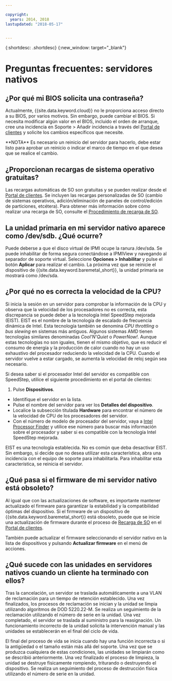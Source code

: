 ```yaml
---

copyright:
  years: 2014, 2018
lastupdated: "2018-05-17"


---
```


{:shortdesc: .shortdesc}
{:new_window: target="_blank"}

# Preguntas frecuentes: servidores nativos

## ¿Por qué mi BIOS solicita una contraseña?

Actualmente, {{site.data.keyword.cloud}} no le proporciona acceso directo a su BIOS, por varios motivos. Sin embargo, puede cambiar el BIOS. Si necesita modificar algún valor en el BIOS, incluido el orden de arranque, cree una incidencia en Soporte > Añadir incidencia a través del [Portal de clientes](https://control.softlayer.com/) y solicite los cambios específicos que necesite.

\*\*NOTA\*\* Es necesario un reinicio del servidor para hacerlo, debe estar listo para aprobar un reinicio o indicar el marco de tiempo en el que desea que se realice el cambio.

## ¿Proporcionan recargas de sistema operativo gratuitas?

Las recargas automáticas de SO son gratuitas y se pueden realizar desde el [Portal de clientes](https://control.softlayer.com/). Se incluyen las recargas personalizadas de SO (cambio de sistemas operativos, adición/eliminación de paneles de control/edición de particiones, etcétera).  Para obtener más información sobre cómo realizar una recarga de SO, consulte el [Procedimiento de recarga de SO](../vsi/vsi_perform_os_reload.html).


## La unidad primaria en mi servidor nativo aparece como /dev/sdb. ¿Qué ocurre?

Puede deberse a que el disco virtual de IPMI ocupe la ranura /dev/sda. Se puede inhabilitar de forma segura conectándose a IPMIView y navegando al separador de soporte virtual. Seleccione **Opciones > Inhabilitar** y pulse el botón **Aplicar** para realizar el cambio. La próxima vez que se reinicie el dispositivo de {{site.data.keyword.baremetal_short}}, la unidad primaria se mostrará como /dev/sda.


## ¿Por qué no es correcta la velocidad de la CPU?

Si inicia la sesión en un servidor para comprobar la información de la CPU y observa que la velocidad de los procesadores no es correcta, esta discrepancia se puede deber a la tecnología Intel SpeedStep mejorada (EIST). EIST es el nombre de la tecnología de escalado de frecuencia dinámica de Intel.  Esta tecnología también se denomina *CPU throttling* o *bus slewing* en sistemas más antiguos.  Algunos sistemas AMD tienen tecnologías similares denominadas *Cool'N'Quiet* o *PowerNow!*.  Aunque estas tecnologías no son iguales, tienen el mismo objetivo, que es reducir el consumo de energía y la producción de calor cuando no hay un uso exhaustivo del procesador reduciendo la velocidad de la CPU.  Cuando el servidor vuelve a estar cargado, se aumenta la velocidad de reloj según sea necesario.

Si desea saber si el procesador Intel del servidor es compatible con SpeedStep, utilice el siguiente procedimiento en el portal de clientes:
1. Pulse **Dispositivos**.
* Identifique el servidor en la lista.
* Pulse el nombre del servidor para ver los **Detalles del dispositivo**.
* Localice la subsección titulada **Hardware** para encontrar el número de la velocidad de CPU de los procesadores del servidor.
* Con el número de modelo de procesador del servidor, vaya a [Intel Processor Finder](http://processorfinder.intel.com/) y utilice ese número para buscar más información sobre el procesador y saber si es compatible con la tecnología Intel SpeedStep mejorada.

EIST es una tecnología establecida. No es común que deba desactivar EIST. Sin embargo, si decide que no desea utilizar esta característica, abra una incidencia con el equipo de soporte para inhabilitarla.  Para inhabilitar esta característica, se reinicia el servidor.


## ¿Qué pasa si el firmware de mi servidor nativo está obsoleto?

Al igual que con las actualizaciones de software, es importante mantener actualizado el firmware para garantizar la estabilidad y la compatibilidad óptimas del dispositivo. Si el firmware de un dispositivo de {{site.data.keyword.baremetal_short}} está obsoleto, puede que se inicie una actualización de firmware durante el proceso de [Recarga de SO](../infrastructure/software/vsi_reload_os.html) en el [Portal de clientes](https://control.softlayer.com).

También puede actualizar el firmware seleccionando el servidor nativo en la lista de dispositivos y pulsando **Actualizar firmware** en el menú de acciones.

## ¿Qué sucede con las unidades en servidores nativos cuando un cliente ha terminado con ellos?

Tras la cancelación, un servidor se traslada automáticamente a una VLAN de reclamación para un tiempo de retención establecido. Una vez finalizados, los procesos de reclamación se inician y la unidad se limpia utilizando algoritmos de DOD 5220.22-M.  Se realiza un seguimiento de la reclamación utilizando el número de serie en la unidad. Una vez completado, el servidor se traslada al suministro para la reasignación. Un funcionamiento incorrecto de la unidad solicita la intervención manual y las unidades se establecerán en el final del ciclo de vida.

El final del proceso de vida se inicia cuando hay una función incorrecta o si la antigüedad o el tamaño están más allá del soporte. Una vez que se produzca cualquiera de estas condiciones, las unidades se limpiarán como se describió anteriormente. Una vez finalizado el proceso de limpieza, la unidad se destruye físicamente rompiendo, triturando o destruyendo el dispositivo.  Se realiza un seguimiento del proceso de destrucción física utilizando el número de serie en la unidad.
